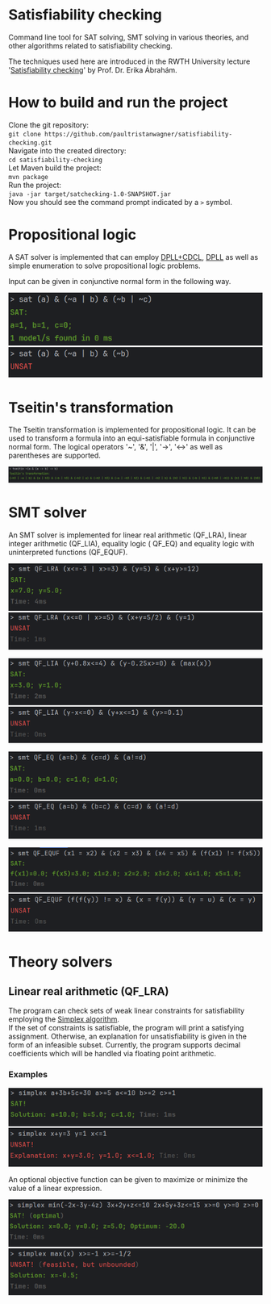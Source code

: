 # Satisfiability checking

Command line tool for SAT solving, SMT solving in various theories, and other algorithms related to satisfiability checking.

The techniques used here are introduced in the RWTH University
lecture '[Satisfiability checking](https://ths.rwth-aachen.de/teaching/winter-term-2021-2022/lecture-satisfiability-checking/)'
by Prof. Dr. Erika Ábrahám.

# How to build and run the project

Clone the git repository:  
`git clone https://github.com/paultristanwagner/satisfiability-checking.git`  
Navigate into the created directory:  
`cd satisfiability-checking`  
Let Maven build the project:  
`mvn package`  
Run the project:  
`java -jar target/satchecking-1.0-SNAPSHOT.jar`  
Now you should see the command prompt indicated by a `>` symbol.

# Propositional logic

A SAT solver is implemented that can
employ [DPLL+CDCL](https://en.wikipedia.org/wiki/Conflict-driven_clause_learning), [DPLL](https://en.wikipedia.org/wiki/DPLL_algorithm)
as well as simple enumeration to solve propositional logic problems.

Input can be given in conjunctive normal form in the following way.

<img src="images/cnf-input-sat.png" alt="How to input in CNF"/> <br>
<img src="images/cnf-input-unsat.png" alt="How to input in CNF"/> <br>

# Tseitin's transformation

The Tseitin transformation is implemented for propositional logic.
It can be used to transform a formula into an equi-satisfiable formula in conjunctive normal form.
The logical operators '~', '&', '|', '->', '<->' as well as parentheses are supported.

<img src="images/tseitin.png" alt="Tseitin transformation for proving 'modus ponens'"/> <br>

# SMT solver

An SMT solver is implemented for linear real arithmetic (QF_LRA), linear integer arithmetic (QF_LIA), equality logic (
QF_EQ) and equality logic with
uninterpreted functions (QF_EQUF).

<img src="images/smt-qflra-sat.png" alt="Satisfiable SMT example of linear real arithmetic"/> <br>
<img src="images/smt-qflra-unsat.png" alt="Unsatisfiable SMT example of linear real arithmetic"/> <br>

<img src="images/smt-qflia-sat.png" alt="Satisfiable SMT example of linear integer arithmetic"/> <br>
<img src="images/smt-qflia-unsat.png" alt="Unsatisfiable SMT example of linear integer arithmetic"/> <br>

<img src="images/smt-qfeq-sat.png" alt="Satisfiable SMT example of equality logic"/> <br>
<img src="images/smt-qfeq-unsat.png" alt="Unsatisfiable SMT example of equality logic"/> <br>

<img src="images/smt-qfequf-sat.png" alt="Satisfiable SMT example of equality logic with uninterpreted functions"/> <br>
<img src="images/smt-qfequf-unsat.png" alt="Unsatisfiable SMT example of equality logic with uninterpreted functions"/> <br>

# Theory solvers

## Linear real arithmetic (QF_LRA)

The program can check sets of weak linear constraints for satisfiability employing
the [Simplex algorithm](https://en.wikipedia.org/wiki/Simplex_algorithm).  
If the set of constraints is satisfiable, the program will print a satisfying assignment.
Otherwise, an explanation for unsatisfiability is given in the form of an infeasible subset.
Currently, the program supports decimal coefficients which will be handled via floating point arithmetic.

### Examples

<img src="images/simplex-sat.png" alt="Satisfiable Simplex example"/> <br>
<img src="images/simplex-unsat.png" alt="Unsatisfiable Simplex example"/> <br>

An optional objective function can be given to maximize or minimize the value of a linear expression.

<img src="images/simplex-optimal.png" alt="Optimal Simplex example"/> <br>
<img src="images/simplex-unbounded.png" alt="Unbounded Simplex example"/> <br>
